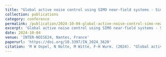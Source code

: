 ```yaml
---
title: "Global active noise control using SIMO near-field systems - Simulation and technical implementation"
collection: publications
category: conference
permalink: /publication/2024-10-04-global-active-noise-control-simo-near-field/
excerpt: 'Global active noise control using SIMO near-field systems - Simulation and technical implementation.'
date: 2024-10-04
venue: 'INTER-NOISE24, Nantes, France'
paperurl: 'https://doi.org/10.3397/IN_2024_3620'
citation: 'M W Ospel, N Nolte, M Witte, F-H Wurm. (2024). "Global active noise control using SIMO near-field systems - Simulation and technical implementation." <i>INTER-NOISE and NOISE-CON Congress and Conference Proceedings, INTER-NOISE24</i>, pp. 5589–5600. Institute of Noise Control Engineering.'
---
```


